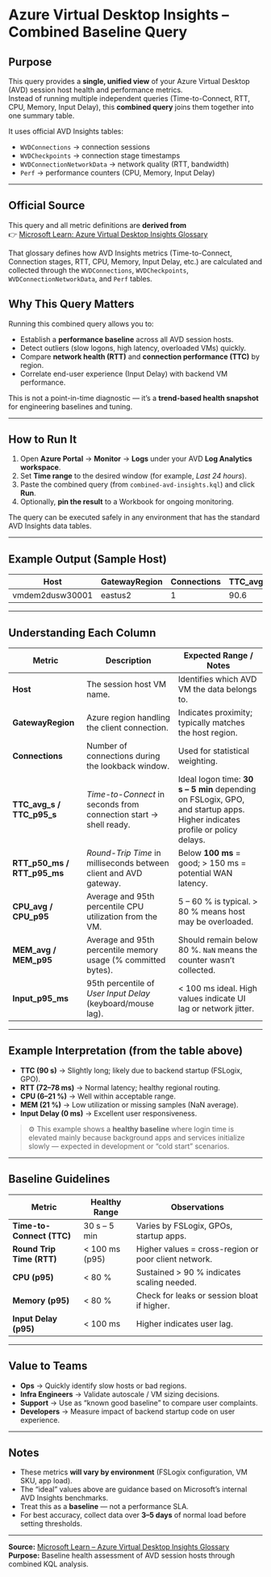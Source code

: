 # Azure Virtual Desktop Insights – Combined Baseline Query

## Purpose

This query provides a **single, unified view** of your Azure Virtual Desktop (AVD) session host health and performance metrics.  
Instead of running multiple independent queries (Time-to-Connect, RTT, CPU, Memory, Input Delay), this **combined query** joins them together into one summary table.

It uses official AVD Insights tables:

- `WVDConnections` → connection sessions  
- `WVDCheckpoints` → connection stage timestamps  
- `WVDConnectionNetworkData` → network quality (RTT, bandwidth)  
- `Perf` → performance counters (CPU, Memory, Input Delay)

---

## Official Source

This query and all metric definitions are **derived from**  
👉 [Microsoft Learn: Azure Virtual Desktop Insights Glossary](https://learn.microsoft.com/en-us/azure/virtual-desktop/insights-glossary)

That glossary defines how AVD Insights metrics (Time-to-Connect, Connection stages, RTT, CPU, Memory, Input Delay, etc.) are calculated and collected through the `WVDConnections`, `WVDCheckpoints`, `WVDConnectionNetworkData`, and `Perf` tables.


## Why This Query Matters

Running this combined query allows you to:

- Establish a **performance baseline** across all AVD session hosts.
- Detect outliers (slow logons, high latency, overloaded VMs) quickly.
- Compare **network health (RTT)** and **connection performance (TTC)** by region.
- Correlate end-user experience (Input Delay) with backend VM performance.

This is not a point-in-time diagnostic — it’s a **trend-based health snapshot** for engineering baselines and tuning.

---

##  How to Run It

1. Open **Azure Portal** → **Monitor** → **Logs** under your AVD **Log Analytics workspace**.
2. Set **Time range** to the desired window (for example, *Last 24 hours*).
3. Paste the combined query (from `combined-avd-insights.kql`) and click **Run**.
4. Optionally, **pin the result** to a Workbook for ongoing monitoring.

The query can be executed safely in any environment that has the standard AVD Insights data tables.

---

##  Example Output (Sample Host)

| Host | GatewayRegion | Connections | TTC_avg_s | TTC_p95_s | RTT_p50_ms | RTT_p95_ms | CPU_avg | CPU_p95 | MEM_avg | MEM_p95 | Input_p95_ms |
|------|----------------|--------------|------------|------------|-------------|-------------|----------|----------|----------|----------|----------------|
| vmdem2dusw30001 | eastus2 | 1 | 90.6 | 90.6 | 72 | 78 | 6.1 | 21.1 | NaN | 21.1 | 0 |

---

##  Understanding Each Column

| Metric | Description | Expected Range / Notes |
|---------|--------------|-----------------------|
| **Host** | The session host VM name. | Identifies which AVD VM the data belongs to. |
| **GatewayRegion** | Azure region handling the client connection. | Indicates proximity; typically matches the host region. |
| **Connections** | Number of connections during the lookback window. | Used for statistical weighting. |
| **TTC_avg_s / TTC_p95_s** | *Time-to-Connect* in seconds from connection start → shell ready. | Ideal logon time: **30 s – 5 min** depending on FSLogix, GPO, and startup apps. Higher indicates profile or policy delays. |
| **RTT_p50_ms / RTT_p95_ms** | *Round-Trip Time* in milliseconds between client and AVD gateway. | Below **100 ms** = good; > 150 ms = potential WAN latency. |
| **CPU_avg / CPU_p95** | Average and 95th percentile CPU utilization from the VM. | 5 – 60 % is typical. > 80 % means host may be overloaded. |
| **MEM_avg / MEM_p95** | Average and 95th percentile memory usage (% committed bytes). | Should remain below 80 %. `NaN` means the counter wasn’t collected. |
| **Input_p95_ms** | 95th percentile of *User Input Delay* (keyboard/mouse lag). | < 100 ms ideal. High values indicate UI lag or network jitter. |

---

##  Example Interpretation (from the table above)

- **TTC (90 s)** → Slightly long; likely due to backend startup (FSLogix, GPO).  
- **RTT (72–78 ms)** → Normal latency; healthy regional routing.  
- **CPU (6–21 %)** → Well within acceptable range.  
- **MEM (21 %)** → Low utilization or missing samples (NaN average).  
- **Input Delay (0 ms)** → Excellent user responsiveness.

> ⚙️ This example shows a **healthy baseline** where login time is elevated mainly because background apps and services initialize slowly — expected in development or “cold start” scenarios.

---

## Baseline Guidelines

| Metric | Healthy Range | Observations |
|---------|----------------|--------------|
| **Time-to-Connect (TTC)** | 30 s – 5 min | Varies by FSLogix, GPOs, startup apps. |
| **Round Trip Time (RTT)** | < 100 ms (p95) | Higher values = cross-region or poor client network. |
| **CPU (p95)** | < 80 % | Sustained > 90 % indicates scaling needed. |
| **Memory (p95)** | < 80 % | Check for leaks or session bloat if higher. |
| **Input Delay (p95)** | < 100 ms | Higher indicates user lag. |

---

## Value to Teams

- **Ops** → Quickly identify slow hosts or bad regions.  
- **Infra Engineers** → Validate autoscale / VM sizing decisions.  
- **Support** → Use as “known good baseline” to compare user complaints.  
- **Developers** → Measure impact of backend startup code on user experience.

---

## Notes

- These metrics **will vary by environment** (FSLogix configuration, VM SKU, app load).  
- The “ideal” values above are guidance based on Microsoft’s internal AVD Insights benchmarks.  
- Treat this as a **baseline** — not a performance SLA.  
- For best accuracy, collect data over **3–5 days** of normal load before setting thresholds.

---

**Source:** [Microsoft Learn – Azure Virtual Desktop Insights Glossary](https://learn.microsoft.com/en-us/azure/virtual-desktop/insights-glossary)  
**Purpose:** Baseline health assessment of AVD session hosts through combined KQL analysis.
